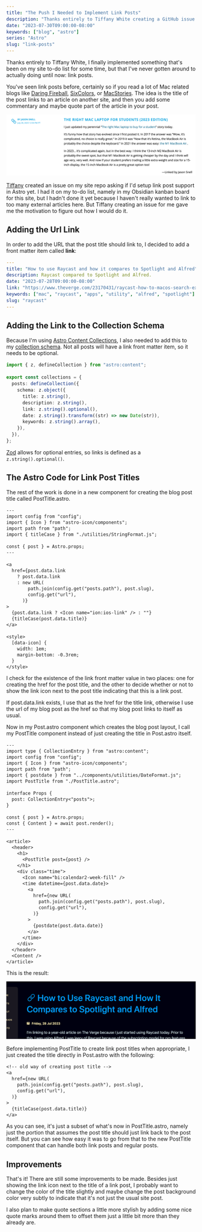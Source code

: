 ```yaml
---
title: "The Push I Needed to Implement Link Posts"
description: "Thanks entirely to Tiffany White creating a GitHub issue on my site repo, I finally implemented something that's been on my site to-do list for some time, but that I've never gotten around to actually doing until now: link posts."
date: "2023-07-30T09:00:00-08:00"
keywords: ["blog", "astro"]
series: "Astro"
slug: "link-posts"
---
```


Thanks entirely to Tiffany White, I finally implemented something that's been on my site to-do list for some time, but that I've never gotten around to actually doing until now: link posts.

You've seen link posts before, certainly so if you read a lot of Mac related blogs like [Daring Fireball](https://daringfireball.net), [SixColors](https://sixcolors.com), or [MacStories](https://www.macstories.net). The idea is the title of the post links to an article on another site, and then you add some commentary and maybe quote part of the article in your post.

[![A link post on SixColors](../../assets/images/posts/SixColorsLinkPost-EDA8EA55-4DF2-41CD-8A78-88C1277FBDA4.png)](/images/posts/SixColorsLinkPost-EDA8EA55-4DF2-41CD-8A78-88C1277FBDA4.webp)

[Tiffany](https://github.com/twhite96) created an issue on my site repo asking if I'd setup link post support in Astro yet. I had it on my to-do list, namely in my Obsidian kanban board for this site, but I hadn't done it yet because I haven't really wanted to link to too many external articles here. But Tiffany creating an issue for me gave me the motivation to figure out how I would do it.

## Adding the Url Link

In order to add the URL that the post title should link to, I decided to add a front matter item called **link**:

```yaml
---
title: "How to use Raycast and how it compares to Spotlight and Alfred"
description: Raycast compared to Spotlight and Alfred.
date: "2023-07-28T09:00:00-08:00"
link: "https://www.theverge.com/23170431/raycast-how-to-macos-search-extensions-alfred-spotlight"
keywords: ["mac", "raycast", "apps", "utility", "alfred", "spotlight"]
slug: "raycast"
---
```

## Adding the Link to the Collection Schema

Because I'm using [Astro Content Collections](https://docs.astro.build/en/guides/content-collections/), I also needed to add this to my [collection schema](https://docs.astro.build/en/guides/content-collections/#defining-a-collection-schema). Not all posts will have a link front matter item, so it needs to be optional.

```ts title="src/content/config.ts"
import { z, defineCollection } from "astro:content";

export const collections = {
  posts: defineCollection({
    schema: z.object({
      title: z.string(),
      description: z.string(),
      link: z.string().optional(),
      date: z.string().transform((str) => new Date(str)),
      keywords: z.string().array(),
    }),
  }),
};

```

[Zod](https://docs.astro.build/en/guides/content-collections/#defining-datatypes-with-zod) allows for optional entries, so links is defined as a `z.string().optional()`.

## The Astro Code for Link Post Titles

The rest of the work is done in a new component for creating the blog post title called PostTitle.astro.

```astro title="src/components/PostTitle.astro"
---
import config from "config";
import { Icon } from "astro-icon/components";
import path from "path";
import { titleCase } from "./utilities/StringFormat.js";

const { post } = Astro.props;
---

<a
  href={post.data.link
    ? post.data.link
    : new URL(
        path.join(config.get("posts.path"), post.slug),
        config.get("url"),
      )}
>
  {post.data.link ? <Icon name="ion:ios-link" /> : ""}
  {titleCase(post.data.title)}
</a>

<style>
  [data-icon] {
    width: 1em;
    margin-bottom: -0.3rem;
  }
</style>
```

I check for the existence of the link front matter value in two places: one for creating the href for the post title, and the other to decide whether or not to show the link icon next to the post title indicating that this is a link post.

If post.data.link exists, I use that as the href for the title link, otherwise I use the url of my blog post as the href so that my blog post links to itself as usual.

Now in my Post.astro component which creates the blog post layout, I call my PostTitle component instead of just creating the title in Post.astro itself.

```astro title="src/components/Post.astro"
---
import type { CollectionEntry } from "astro:content";
import config from "config";
import { Icon } from "astro-icon/components";
import path from "path";
import { postdate } from "../components/utilities/DateFormat.js";
import PostTitle from "./PostTitle.astro";

interface Props {
  post: CollectionEntry<"posts">;
}

const { post } = Astro.props;
const { Content } = await post.render();
---

<article>
  <header>
    <h1>
      <PostTitle post={post} />
    </h1>
    <div class="time">
      <Icon name="bi:calendar2-week-fill" />
      <time datetime={post.data.date}>
        <a
          href={new URL(
            path.join(config.get("posts.path"), post.slug),
            config.get("url"),
          )}
        >
          {postdate(post.data.date)}
        </a>
      </time>
    </div>
  </header>
  <Content />
</article>
```

This is the result:

[![A link post on scottwillsey.com](../../assets/images/posts/MyLinkPost-1AE68B36-13DD-4184-B02D-758980D93F16.png)](/images/posts/MyLinkPost-1AE68B36-13DD-4184-B02D-758980D93F16.webp)

Before implementing PostTitle to create link post titles when appropriate, I just created the title directly in Post.astro with the following:

```astro
<!-- old way of creating post title -->
<a
  href={new URL(
    path.join(config.get("posts.path"), post.slug),
    config.get("url"),
  )}
>
  {titleCase(post.data.title)}
</a>
```

As you can see, it's just a subset of what's now in PostTitle.astro, namely just the portion that assumes the post title should just link back to the post itself. But you can see how easy it was to go from that to the new PostTitle component that can handle both link posts and regular posts.

## Improvements

That's it! There are still some improvements to be made. Besides just showing the link icon next to the title of a link post, I probably want to change the color of the title slightly and maybe change the post background color very subtly to indicate that it's not just the usual site post.

I also plan to make quote sections a little more stylish by adding some nice quote marks around them to offset them just a little bit more than they already are.
